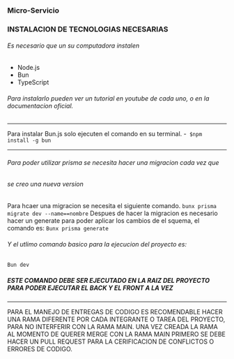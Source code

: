 ### Micro-Servicio
### INSTALACION DE TECNOLOGIAS NECESARIAS
###### Es necesario que un su computadora instalen 
- Node.js 
- Bun 
- TypeScript
###### Para instalarlo pueden ver un tutorial en youtube de cada uno,  o en la documentacion oficial.

------------


Para instalar Bun.js solo ejecuten el comando en su terminal.
-` $npm install -g bun`

------------

###### Para poder utilizar prisma se necesita hacer una migracion cada vez que 
###### se creo una nueva version
Para hcaer una migracion se necesita el siguiente comando. 
`bunx prisma migrate dev --name==nombre`
Despues de hacer la migracion es necesario hacer un generate para poder aplicar los cambios de el squema, el comando es:
`Bunx prisma generate`
###### Y el utlimo comando basico para la ejecucion del proyecto es:
`Bun dev`
##### ESTE COMANDO DEBE SER EJECUTADO EN LA RAIZ DEL PROYECTO PARA PODER EJECUTAR EL BACK Y EL FRONT A LA VEZ

------------

PARA EL MANEJO DE ENTREGAS DE CODIGO ES RECOMENDABLE HACER UNA RAMA DIFERENTE POR CADA INTEGRANTE O TAREA DEL PROYECTO, PARA NO INTERFERIR CON LA RAMA MAIN. UNA VEZ CREADA LA RAMA AL MOMENTO DE QUERER MERGE CON LA RAMA MAIN PRIMERO SE DEBE HACER UN PULL REQUEST PARA LA CERIFICACION DE CONFLICTOS O ERRORES DE CODIGO.

